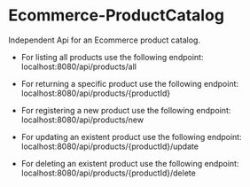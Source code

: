 # Ecommerce-ProductCatalog
Independent Api for an Ecommerce product catalog.
- For listing all products use the following endpoint:
localhost:8080/api/products/all

- For returning a specific product use the following endpoint:
localhost:8080/api/products/{productId}

- For registering a new product use the following endpoint:
localhost:8080/api/products/new

- For updating an existent product use the following endpoint:
localhost:8080/api/products/{productId}/update

- For deleting an existent product use the following endpoint:
localhost:8080/api/products/{productId}/delete
